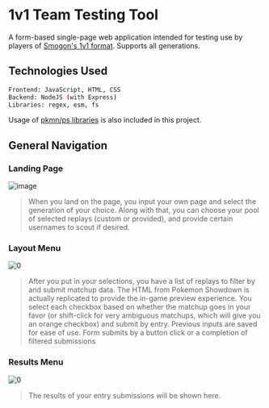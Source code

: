 # 1v1 Team Testing Tool

A form-based single-page web application intended for testing use by players of [Smogon's 1v1 format](https://www.smogon.com/dex/sv/formats/1v1/). Supports all generations.

## Technologies Used

```sh
Frontend: JavaScript, HTML, CSS
Backend: NodeJS (with Express)
Libraries: regex, esm, fs
```

Usage of [pkmn/ps libraries](https://github.com/pkmn/ps/blob/master/img) is also included in this project.  

## General Navigation

### Landing Page

![image](https://github.com/MubsPokesart/1v1-Team-Testing-Tool/assets/51163599/4955b287-c84f-49fb-96e3-05b65dde2bea)
> When you land on the page, you input your own page and select the generation of your choice. Along with that, you can choose your pool of selected replays (custom or provided), and provide certain usernames to scout if desired.

### Layout Menu

![0](https://github.com/MubsPokesart/1v1-Team-Testing-Tool/assets/51163599/6b50142d-163e-487f-afcc-f5908111228d)
> After you put in your selections, you have a list of replays to filter by and submit matchup data. The HTML from Pokemon Showdown is actually replicated to provide the in-game preview experience.
> You select each checkbox based on whether the matchup goes in your favor (or shift-click for very ambiguous matchups, which will give you an orange checkbox) and submit by entry. Previous inputs are saved for ease of use. Form submits by a button click or a completion of filtered submissions

### Results Menu
![0](https://github.com/MubsPokesart/1v1-Team-Testing-Tool/assets/51163599/db5fe12f-73c2-487a-bcf2-19b55a83af53)
> The results of your entry submissions will be shown here.
